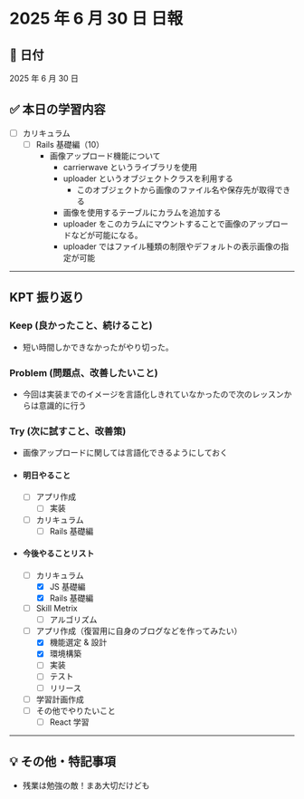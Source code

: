 # 2025 年 6 月 30 日 日報

## 📅 日付

2025 年 6 月 30 日

## ✅ 本日の学習内容

- [ ] カリキュラム
  - [ ] Rails 基礎編（10）
    - 画像アップロード機能について
      - carrierwave というライブラリを使用
      - uploader というオブジェクトクラスを利用する
        - このオブジェクトから画像のファイル名や保存先が取得できる
      - 画像を使用するテーブルにカラムを追加する
      - uploader をこのカラムにマウントすることで画像のアップロードなどが可能になる。
      - uploader ではファイル種類の制限やデフォルトの表示画像の指定が可能

---

## KPT 振り返り

### Keep (良かったこと、続けること)

- 短い時間しかできなかったがやり切った。

### Problem (問題点、改善したいこと)

- 今回は実装までのイメージを言語化しきれていなかったので次のレッスンからは意識的に行う

### Try (次に試すこと、改善策)

- 画像アップロードに関しては言語化できるようにしておく

- #### 明日やること

  - [ ] アプリ作成
    - [ ] 実装
  - [ ] カリキュラム
    - [ ] Rails 基礎編

- #### 今後やることリスト
  - [ ] カリキュラム
    - [x] JS 基礎編
    - [x] Rails 基礎編
  - [ ] Skill Metrix
    - [ ] アルゴリズム
  - [ ] アプリ作成（復習用に自身のブログなどを作ってみたい）
    - [x] 機能選定 & 設計
    - [x] 環境構築
    - [ ] 実装
    - [ ] テスト
    - [ ] リリース
  - [ ] 学習計画作成
  - [ ] その他でやりたいこと
    - [ ] React 学習

---

## 💡 その他・特記事項

- 残業は勉強の敵！まあ大切だけども
